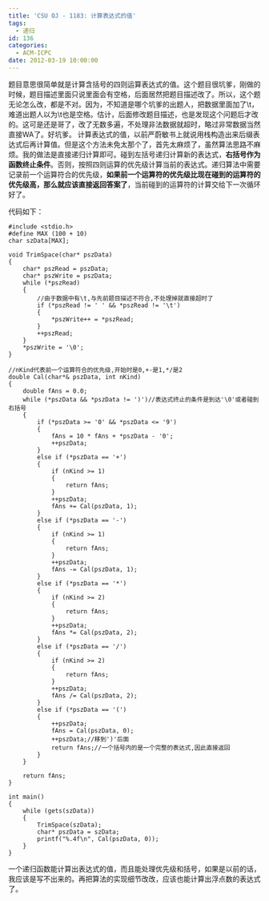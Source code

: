 ```yaml
---
title: 'CSU OJ - 1183: 计算表达式的值'
tags:
  - 递归
id: 136
categories:
  - ACM-ICPC
date: 2012-03-19 10:00:00
---
```


题目意思很简单就是计算含括号的四则运算表达式的值。这个题目很坑爹，刚做的时候，题目描述里面只说里面会有空格，后面居然把题目描述改了。所以，这个题无论怎么改，都是不对。因为，不知道是哪个坑爹的出题人，把数据里面加了\t，难道出题人以为\t也是空格。估计，后面修改题目描述，也是发现这个问题后才改的。这可是还是哥了，改了无数多遍，不处理非法数据就超时，略过非常数据当然直接WA了。好坑爹。
计算表达式的值，以前严蔚敏书上就说用栈构造出来后缀表达式后再计算值。但是这个方法未免太那个了，首先太麻烦了，虽然算法思路不麻烦。我的做法是直接递归计算即可。碰到左括号递归计算新的表达式，**右括号作为函数终止条件**。否则，按照四则运算的优先级计算当前的表达式。递归算法中需要记录前一个运算符合的优先级，**如果前一个运算符的优先级比现在碰到的运算符的优先级高，那么就应该直接返回答案了**，当前碰到的运算符的计算交给下一次循环好了。

代码如下：
``` stylus
#include <stdio.h>
#define MAX (100 + 10)
char szData[MAX];

void TrimSpace(char* pszData)
{
    char* pszRead = pszData;
    char* pszWrite = pszData;
    while (*pszRead)
    {
        //由于数据中有\t,与先前题目描述不符合,不处理掉就直接超时了
        if (*pszRead != ' ' && *pszRead != '\t')
        {
            *pszWrite++ = *pszRead;
        }
        ++pszRead;
    }
    *pszWrite = '\0';
}

//nKind代表前一个运算符合的优先级,开始时是0,+-是1,*/是2
double Cal(char*& pszData, int nKind)
{
    double fAns = 0.0;
    while (*pszData && *pszData != ')')//表达式终止的条件是到达'\0'或者碰到右括号
    {
        if (*pszData >= '0' && *pszData <= '9')
        {
            fAns = 10 * fAns + *pszData - '0';
            ++pszData;
        }
        else if (*pszData == '+')
        {
            if (nKind >= 1)
            {
                return fAns;
            }
            ++pszData;
            fAns += Cal(pszData, 1);
        }
        else if (*pszData == '-')
        {
            if (nKind >= 1)
            {
                return fAns;
            }
            ++pszData;
            fAns -= Cal(pszData, 1);
        }
        else if (*pszData == '*')
        {
            if (nKind >= 2)
            {
                return fAns;
            }
            ++pszData;
            fAns *= Cal(pszData, 2);
        }
        else if (*pszData == '/')
        {
            if (nKind >= 2)
            {
                return fAns;
            }
            ++pszData;
            fAns /= Cal(pszData, 2);
        }
        else if (*pszData == '(')
        {
            ++pszData;
            fAns = Cal(pszData, 0);
            ++pszData;//移到')'后面
            return fAns;//一个括号内的是一个完整的表达式,因此直接返回
        }
    }

    return fAns;
}

int main()
{
    while (gets(szData))
    {
        TrimSpace(szData);
        char* pszData = szData;
        printf("%.4f\n", Cal(pszData, 0));
    }
}
```
一个递归函数能计算出表达式的值，而且能处理优先级和括号，如果是以前的话，我应该是写不出来的。再把算法的实现细节改改，应该也能计算出浮点数的表达式了。
